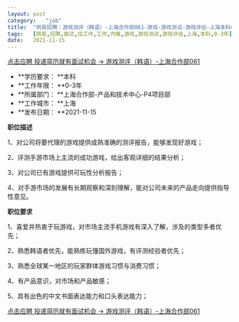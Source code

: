 ```yaml
---
layout:	post
category:	"job"
title:	"网易招聘：游戏测评（韩语）-上海合作部061-游戏-游戏测试-游戏评估-上海本科0-3年"
tags:	[网易,招聘,面试,找工作,工作,内推,游戏,游戏测试,游戏评估,上海,本科,0-3年]
date:	2021-11-15
---
```


[点击应聘 投递简历就有面试机会 ->  游戏测评（韩语）-上海合作部061](http://mobile.bole.netease.com/bole/boleDetail?id=36019&employeeId=346f03c3cda5f04c&key=all)



- **学历要求： **本科
- **工作年限： **0-3年
- **所属部门： **上海合作部-产品和技术中心-P4项目部
- **工作城市： **上海
- **发布日期： **2021-11-15



**职位描述**

1、对公司将要代理的游戏提供成熟准确的测评报告，能够发现好游戏；

2、评测手游市场上主流的成功游戏，给出客观详细的结果分析；

3、对公司已有游戏提供可玩性分析报告；

4、对手游市场的发展有长期观察和深刻理解，能对公司未来的产品走向提供指导性意见。



**职位要求**

1、喜爱并热衷于玩游戏，对市场主流手机游戏有深入了解，涉及的类型多者优先；

2、熟悉韩语者优先，能熟练玩懂国外游戏，有评测经验者优先；

3、熟悉全球某一地区的玩家群体游戏习惯与消费习惯；

4、有产品意识，对市场和产品敏感；

5、具有出色的中文书面表达能力和口头表达能力；



[点击应聘 投递简历就有面试机会 ->  游戏测评（韩语）-上海合作部061](http://mobile.bole.netease.com/bole/boleDetail?id=36019&employeeId=346f03c3cda5f04c&key=all)